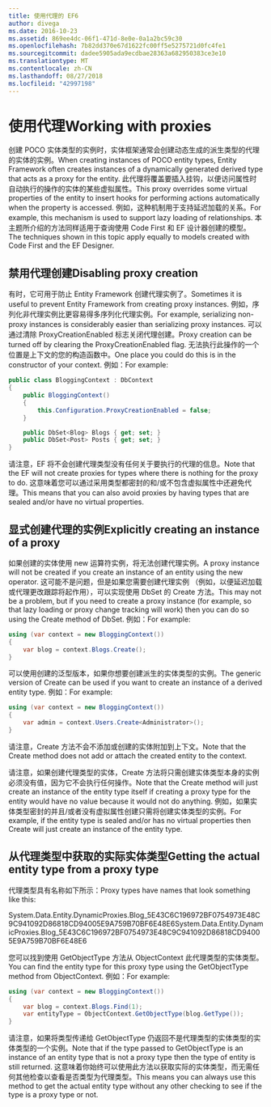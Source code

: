 ```yaml
---
title: 使用代理的 EF6
author: divega
ms.date: 2016-10-23
ms.assetid: 869ee4dc-06f1-471d-8e0e-0a1a2bc59c30
ms.openlocfilehash: 7b82dd370e67d1622fc00ff5e5275721d0fc4fe1
ms.sourcegitcommit: dadee5905ada9ecdbae28363a682950383ce3e10
ms.translationtype: MT
ms.contentlocale: zh-CN
ms.lasthandoff: 08/27/2018
ms.locfileid: "42997198"
---
```

# <a name="working-with-proxies"></a><span data-ttu-id="8323e-102">使用代理</span><span class="sxs-lookup"><span data-stu-id="8323e-102">Working with proxies</span></span>
<span data-ttu-id="8323e-103">创建 POCO 实体类型的实例时，实体框架通常会创建动态生成的派生类型的代理的实体的实例。</span><span class="sxs-lookup"><span data-stu-id="8323e-103">When creating instances of POCO entity types, Entity Framework often creates instances of a dynamically generated derived type that acts as a proxy for the entity.</span></span> <span data-ttu-id="8323e-104">此代理将覆盖要插入挂钩，以便访问属性时自动执行的操作的实体的某些虚拟属性。</span><span class="sxs-lookup"><span data-stu-id="8323e-104">This proxy overrides some virtual properties of the entity to insert hooks for performing actions automatically when the property is accessed.</span></span> <span data-ttu-id="8323e-105">例如，这种机制用于支持延迟加载的关系。</span><span class="sxs-lookup"><span data-stu-id="8323e-105">For example, this mechanism is used to support lazy loading of relationships.</span></span> <span data-ttu-id="8323e-106">本主题所介绍的方法同样适用于查询使用 Code First 和 EF 设计器创建的模型。</span><span class="sxs-lookup"><span data-stu-id="8323e-106">The techniques shown in this topic apply equally to models created with Code First and the EF Designer.</span></span>  

## <a name="disabling-proxy-creation"></a><span data-ttu-id="8323e-107">禁用代理创建</span><span class="sxs-lookup"><span data-stu-id="8323e-107">Disabling proxy creation</span></span>  

<span data-ttu-id="8323e-108">有时，它可用于防止 Entity Framework 创建代理实例了。</span><span class="sxs-lookup"><span data-stu-id="8323e-108">Sometimes it is useful to prevent Entity Framework from creating proxy instances.</span></span> <span data-ttu-id="8323e-109">例如，序列化非代理实例比更容易得多序列化代理实例。</span><span class="sxs-lookup"><span data-stu-id="8323e-109">For example, serializing non-proxy instances is considerably easier than serializing proxy instances.</span></span> <span data-ttu-id="8323e-110">可以通过清除 ProxyCreationEnabled 标志关闭代理创建。</span><span class="sxs-lookup"><span data-stu-id="8323e-110">Proxy creation can be turned off by clearing the ProxyCreationEnabled flag.</span></span> <span data-ttu-id="8323e-111">无法执行此操作的一个位置是上下文的您的构造函数中。</span><span class="sxs-lookup"><span data-stu-id="8323e-111">One place you could do this is in the constructor of your context.</span></span> <span data-ttu-id="8323e-112">例如：</span><span class="sxs-lookup"><span data-stu-id="8323e-112">For example:</span></span>  

``` csharp
public class BloggingContext : DbContext
{
    public BloggingContext()
    {
        this.Configuration.ProxyCreationEnabled = false;
    }  

    public DbSet<Blog> Blogs { get; set; }
    public DbSet<Post> Posts { get; set; }
}
```  

<span data-ttu-id="8323e-113">请注意，EF 将不会创建代理类型没有任何关于要执行的代理的信息。</span><span class="sxs-lookup"><span data-stu-id="8323e-113">Note that the EF will not create proxies for types where there is nothing for the proxy to do.</span></span> <span data-ttu-id="8323e-114">这意味着您可以通过采用类型都密封的和/或不包含虚拟属性中还避免代理。</span><span class="sxs-lookup"><span data-stu-id="8323e-114">This means that you can also avoid proxies by having types that are sealed and/or have no virtual properties.</span></span>  

## <a name="explicitly-creating-an-instance-of-a-proxy"></a><span data-ttu-id="8323e-115">显式创建代理的实例</span><span class="sxs-lookup"><span data-stu-id="8323e-115">Explicitly creating an instance of a proxy</span></span>  

<span data-ttu-id="8323e-116">如果创建的实体使用 new 运算符实例，将无法创建代理实例。</span><span class="sxs-lookup"><span data-stu-id="8323e-116">A proxy instance will not be created if you create an instance of an entity using the new operator.</span></span> <span data-ttu-id="8323e-117">这可能不是问题，但是如果您需要创建代理实例 （例如，以便延迟加载或代理更改跟踪将起作用），可以实现使用 DbSet 的 Create 方法。</span><span class="sxs-lookup"><span data-stu-id="8323e-117">This may not be a problem, but if you need to create a proxy instance (for example, so that lazy loading or proxy change tracking will work) then you can do so using the Create method of DbSet.</span></span> <span data-ttu-id="8323e-118">例如：</span><span class="sxs-lookup"><span data-stu-id="8323e-118">For example:</span></span>  

``` csharp
using (var context = new BloggingContext())
{
    var blog = context.Blogs.Create();
}
```  

<span data-ttu-id="8323e-119">可以使用创建的泛型版本，如果你想要创建派生的实体类型的实例。</span><span class="sxs-lookup"><span data-stu-id="8323e-119">The generic version of Create can be used if you want to create an instance of a derived entity type.</span></span> <span data-ttu-id="8323e-120">例如：</span><span class="sxs-lookup"><span data-stu-id="8323e-120">For example:</span></span>  

``` csharp
using (var context = new BloggingContext())
{
    var admin = context.Users.Create<Administrator>();
}
```  

<span data-ttu-id="8323e-121">请注意，Create 方法不会不添加或创建的实体附加到上下文。</span><span class="sxs-lookup"><span data-stu-id="8323e-121">Note that the Create method does not add or attach the created entity to the context.</span></span>  

<span data-ttu-id="8323e-122">请注意，如果创建代理类型的实体，Create 方法将只需创建实体类型本身的实例必须没有值，因为它不会执行任何操作。</span><span class="sxs-lookup"><span data-stu-id="8323e-122">Note that the Create method will just create an instance of the entity type itself if creating a proxy type for the entity would have no value because it would not do anything.</span></span> <span data-ttu-id="8323e-123">例如，如果实体类型密封的并且/或者没有虚拟属性创建只需将创建实体类型的实例。</span><span class="sxs-lookup"><span data-stu-id="8323e-123">For example, if the entity type is sealed and/or has no virtual properties then Create will just create an instance of the entity type.</span></span>  

## <a name="getting-the-actual-entity-type-from-a-proxy-type"></a><span data-ttu-id="8323e-124">从代理类型中获取的实际实体类型</span><span class="sxs-lookup"><span data-stu-id="8323e-124">Getting the actual entity type from a proxy type</span></span>  

<span data-ttu-id="8323e-125">代理类型具有名称如下所示：</span><span class="sxs-lookup"><span data-stu-id="8323e-125">Proxy types have names that look something like this:</span></span>  

<span data-ttu-id="8323e-126">System.Data.Entity.DynamicProxies.Blog_5E43C6C196972BF0754973E48C9C941092D86818CD94005E9A759B70BF6E48E6</span><span class="sxs-lookup"><span data-stu-id="8323e-126">System.Data.Entity.DynamicProxies.Blog_5E43C6C196972BF0754973E48C9C941092D86818CD94005E9A759B70BF6E48E6</span></span>  

<span data-ttu-id="8323e-127">您可以找到使用 GetObjectType 方法从 ObjectContext 此代理类型的实体类型。</span><span class="sxs-lookup"><span data-stu-id="8323e-127">You can find the entity type for this proxy type using the GetObjectType method from ObjectContext.</span></span> <span data-ttu-id="8323e-128">例如：</span><span class="sxs-lookup"><span data-stu-id="8323e-128">For example:</span></span>  

``` csharp
using (var context = new BloggingContext())
{
    var blog = context.Blogs.Find(1);
    var entityType = ObjectContext.GetObjectType(blog.GetType());
}
```  

<span data-ttu-id="8323e-129">请注意，如果将类型传递给 GetObjectType 仍返回不是代理类型的实体类型的实体类型的一个实例。</span><span class="sxs-lookup"><span data-stu-id="8323e-129">Note that if the type passed to GetObjectType is an instance of an entity type that is not a proxy type then the type of entity is still returned.</span></span> <span data-ttu-id="8323e-130">这意味着你始终可以使用此方法以获取实际的实体类型，而无需任何其他检查以查看是否类型为代理类型。</span><span class="sxs-lookup"><span data-stu-id="8323e-130">This means you can always use this method to get the actual entity type without any other checking to see if the type is a proxy type or not.</span></span>  
